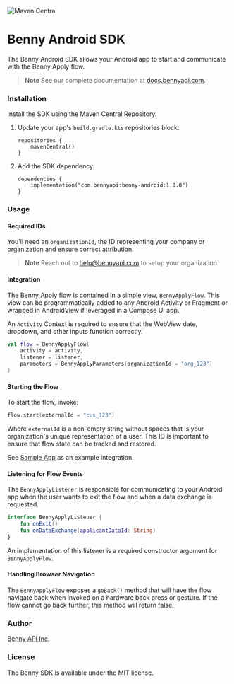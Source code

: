 ![Maven Central](https://img.shields.io/maven-central/v/com.bennyapi/android)

# Benny Android SDK
The Benny Android SDK allows your Android app to start and communicate with the Benny Apply flow.

> **Note**
> See our complete documentation at [docs.bennyapi.com](https://docs.bennyapi.com).

### Installation
Install the SDK using the Maven Central Repository.

1. Update your app's `build.gradle.kts` repositories block:
   
    ```Gradle
    repositories {
        mavenCentral()
    }
    ```
2. Add the SDK dependency:
   
    ```Gradle
    dependencies {
        implementation("com.bennyapi:benny-android:1.0.0")
    }
    ```

### Usage
#### Required IDs
You'll need an `organizationId`, the ID representing your company or organization and
ensure correct attribution.

> **Note**
> Reach out to [help@bennyapi.com](help@bennyapi.com) to setup your organization.

#### Integration
The Benny Apply flow is contained in a simple view, `BennyApplyFlow`. This view can be programmatically added to any Android Activity or Fragment
or wrapped in AndroidView if leveraged in a Compose UI app. 

An `Activity` Context is required to ensure that the WebView date, dropdown, and other inputs function correctly.

```Kotlin
val flow = BennyApplyFlow(
    activity = activity,
    listener = listener,
    parameters = BennyApplyParameters(organizationId = "org_123")
)
```

#### Starting the Flow
To start the flow, invoke:

```Kotlin
flow.start(externalId = "cus_123")
```
Where `externalId` is a non-empty string without spaces that is your organization's unique representation of a user. 
This ID is important to ensure that flow state can be tracked and restored.

See [Sample App](sample-app) as an example integration.

#### Listening for Flow Events
The `BennyApplyListener` is responsible for communicating to your Android app when the user wants to exit the flow
and when a data exchange is requested.

```Kotlin
interface BennyApplyListener {
    fun onExit()
    fun onDataExchange(applicantDataId: String)
}
```
An implementation of this listener is a required constructor argument for `BennyApplyFlow`.

#### Handling Browser Navigation
The `BennyApplyFlow` exposes a `goBack()` method that will have the flow navigate back when invoked on a hardware back press or gesture. 
If the flow cannot go back further, this method will return false.

### Author
[Benny API Inc.](https://bennyapi.com)

### License
The Benny SDK is available under the MIT license.
